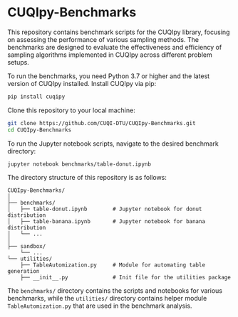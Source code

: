 # CUQIpy-Benchmarks

This repository contains benchmark scripts for the CUQIpy library, focusing on assessing the performance of various sampling methods. The benchmarks are designed to evaluate the effectiveness and efficiency of sampling algorithms implemented in CUQIpy across different problem setups.

To run the benchmarks, you need Python 3.7 or higher and the latest version of CUQIpy installed. Install CUQIpy via pip:

```bash
pip install cuqipy
```

Clone this repository to your local machine:

```bash
git clone https://github.com/CUQI-DTU/CUQIpy-Benchmarks.git
cd CUQIpy-Benchmarks
```

To run the Jupyter notebook scripts, navigate to the desired benchmark directory: 

```bash
jupyter notebook benchmarks/table-donut.ipynb
```

The directory structure of this repository is as follows:

```plaintext
CUQIpy-Benchmarks/
│
├── benchmarks/
│   ├── table-donut.ipynb        # Jupyter notebook for donut distribution
│   ├── table-banana.ipynb       # Jupyter notebook for banana distribution
│   └── ...
│
├── sandbox/
    └── ...
└── utilities/
    ├── TableAutomization.py     # Module for automating table generation
    ├── __init__.py              # Init file for the utilities package
```

The `benchmarks/` directory contains the scripts and notebooks for various benchmarks, while the `utilities/` directory contains helper module `TableAutomization.py` that are used in the benchmark analysis.


